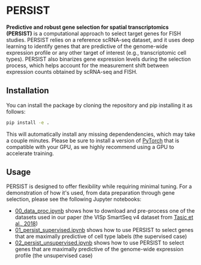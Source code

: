 # PERSIST

**Predictive and robust gene selection for spatial transcriptomics (PERSIST)** is a computational approach to select target genes for FISH studies. PERSIST relies on a reference scRNA-seq dataset, and it uses deep learning to identify genes that are predictive of the genome-wide expression profile or any other target of interest (e.g., transcriptomic cell types). PERSIST also binarizes gene expression levels during the selection process, which helps account for the measurement shift between expression counts obtained by scRNA-seq and FISH.

## Installation

You can install the package by cloning the repository and pip installing it as follows:

```bash
pip install -e .
```

This will automatically install any missing dependendencies, which may take a couple minutes. Please be sure to install a version of [PyTorch](https://pytorch.org/get-started/locally/) that is compatible with your GPU, as we highly recommend using a GPU to accelerate training.

## Usage

PERSIST is designed to offer flexibility while requiring minimal tuning. For a demonstration of how it's used, from data preparation through gene selection, please see the following Jupyter notebooks:

- [00_data_proc.ipynb](https://github.com/iancovert/persist/blob/main/notebooks/00_data_proc.ipynb) shows how to download and pre-process one of the datasets used in our paper (the VISp SmartSeq v4 dataset from [Tasic et al., 2018](https://www.nature.com/articles/s41586-018-0654-5))
- [01_persist_supervised.ipynb](https://github.com/iancovert/persist/blob/main/notebooks/01_persist_supervised.ipynb) shows how to use PERSIST to select genes that are maximally predictive of cell type labels (the supervised case)
- [02_persist_unsupervised.ipynb](https://github.com/iancovert/persist/blob/main/notebooks/02_persist_unsupervised.ipynb) shows how to use PERSIST to select genes that are maximally predictive of the genome-wide expression profile (the unsupervised case)
